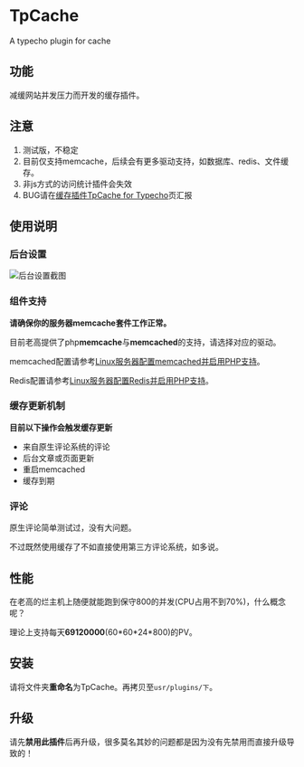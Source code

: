 # TpCache
 A typecho plugin for cache

## 功能

减缓网站并发压力而开发的缓存插件。

## 注意

1. 测试版，不稳定
1. 目前仅支持memcache，后续会有更多驱动支持，如数据库、redis、文件缓存。
1. 非js方式的访问统计插件会失效
1. BUG请在[缓存插件TpCache for Typecho][1]页汇报


<!--more-->


## 使用说明

### 后台设置

![后台设置截图][2]

### 组件支持

**请确保你的服务器memcache套件工作正常。**

目前老高提供了php**memcache**与**memcached**的支持，请选择对应的驱动。

memcached配置请参考[Linux服务器配置memcached并启用PHP支持][3]。

Redis配置请参考[Linux服务器配置Redis并启用PHP支持][4]。

### 缓存更新机制

**目前以下操作会触发缓存更新**

- 来自原生评论系统的评论
- 后台文章或页面更新
- 重启memcached
- 缓存到期

### 评论

原生评论简单测试过，没有大问题。

不过既然使用缓存了不如直接使用第三方评论系统，如多说。

## 性能

在老高的烂主机上随便就能跑到保守800的并发(CPU占用不到70%)，什么概念呢？

理论上支持每天**69120000**(60\*60\*24\*800)的PV。

## 安装

请将文件夹**重命名**为TpCache。再拷贝至`usr/plugins/下`。

## 升级

请先**禁用此插件**后再升级，很多莫名其妙的问题都是因为没有先禁用而直接升级导致的！


  [1]: http://www.phpgao.com/tpcache_for_typecho.html
  [2]: http://www.phpgao.com/usr/uploads/2015/05/3901966986.jpeg
  [3]: http://www.phpgao.com/php-memcached-extension-installation.html
  [4]: http://www.phpgao.com/redis_php.html
